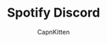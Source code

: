 ---
title: Spotify Discord
author: CapnKitten
github: https://github.com/CapnKitten/
description_markdown: >-
  Combine Discord and Spotify into one
download: https://github.com/CapnKitten/Spotify-Discord
demo: https://cdn.jsdelivr.net/gh/CapnKitten/Spotify-Discord@master/Spotify-Discord.theme.css
support: https://github.com/CapnKitten/Spotify-Discord/issues
style: dark
tags:
images:
  - name: Spotify Discord Preview
    image: /images/themes/Spotify_Discord_Preview.png
layout: product
ghcommentid: 25
---